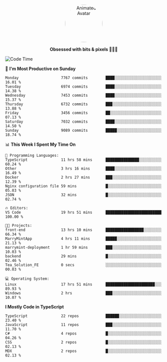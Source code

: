 
<div align="center">
  <img 
    src="https://i.postimg.cc/W1R4TF4j/d6kpuve-c97567cf-518b-4b86-a271-5c89d88d22f7.gif" 
    width="120" 
    height="120" 
    alt="Animated Avatar" 
    style="border-radius: 50%;" 
  />
  
  <strong>Obsessed with bits & pixels 🧑‍💻🎨</strong>
</div>


<!--
### 🛠️ Main Tech Stack

<div align="center">
  <img src="https://cdn.jsdelivr.net/gh/devicons/devicon/icons/javascript/javascript-original.svg" height="25" alt="JavaScript" />
  <img src="https://cdn.jsdelivr.net/gh/devicons/devicon/icons/react/react-original.svg" height="25" alt="React" />
  <img src="https://cdn.jsdelivr.net/gh/devicons/devicon/icons/cplusplus/cplusplus-original.svg" height="25" alt="C++" />
  <img src="https://cdn.jsdelivr.net/gh/devicons/devicon/icons/rust/rust-original.svg" height="25" alt="Rust" />
  <img src="https://cdn.jsdelivr.net/gh/devicons/devicon/icons/java/java-original.svg" height="25" alt="Java" />
  <img src="https://skillicons.dev/icons?i=mysql" height="25" alt="MySQL" />
  <img src="https://skillicons.dev/icons?i=pr" height="25" alt="Premiere Pro" />
</div> -->

<!--START_SECTION:waka-->
![Code Time](http://img.shields.io/badge/Code%20Time-2%2C567%20hrs%2045%20mins-blue)

📅 **I'm Most Productive on Sunday** 

```text
Monday                   7767 commits        ████░░░░░░░░░░░░░░░░░░░░░   16.01 % 
Tuesday                  6974 commits        ████░░░░░░░░░░░░░░░░░░░░░   14.38 % 
Wednesday                7453 commits        ████░░░░░░░░░░░░░░░░░░░░░   15.37 % 
Thursday                 6732 commits        ███░░░░░░░░░░░░░░░░░░░░░░   13.88 % 
Friday                   3456 commits        ██░░░░░░░░░░░░░░░░░░░░░░░   07.13 % 
Saturday                 7032 commits        ████░░░░░░░░░░░░░░░░░░░░░   14.50 % 
Sunday                   9089 commits        █████░░░░░░░░░░░░░░░░░░░░   18.74 % 
```


📊 **This Week I Spent My Time On** 

```text
💬 Programming Languages: 
TypeScript               11 hrs 58 mins      ███████████████░░░░░░░░░░   60.24 % 
Other                    3 hrs 16 mins       ████░░░░░░░░░░░░░░░░░░░░░   16.49 % 
Docker                   2 hrs 27 mins       ███░░░░░░░░░░░░░░░░░░░░░░   12.39 % 
Nginx configuration file 59 mins             █░░░░░░░░░░░░░░░░░░░░░░░░   05.03 % 
JSON                     32 mins             █░░░░░░░░░░░░░░░░░░░░░░░░   02.74 % 

🔥 Editors: 
VS Code                  19 hrs 51 mins      █████████████████████████   100.00 % 

🐱‍💻 Projects: 
front-end                13 hrs 10 mins      █████████████████░░░░░░░░   66.34 % 
MarryMintApp             4 hrs 11 mins       █████░░░░░░░░░░░░░░░░░░░░   21.13 % 
marrymint-deployment     1 hr 59 mins        ███░░░░░░░░░░░░░░░░░░░░░░   10.03 % 
backend                  29 mins             █░░░░░░░░░░░░░░░░░░░░░░░░   02.46 % 
Tea_Solution_FE          0 secs              ░░░░░░░░░░░░░░░░░░░░░░░░░   00.03 % 

💻 Operating System: 
Linux                    17 hrs 51 mins      ██████████████████████░░░   89.93 % 
Windows                  2 hrs               ███░░░░░░░░░░░░░░░░░░░░░░   10.07 % 
```

**I Mostly Code in TypeScript** 

```text
TypeScript               22 repos            ██████░░░░░░░░░░░░░░░░░░░   23.40 % 
JavaScript               11 repos            ███░░░░░░░░░░░░░░░░░░░░░░   11.70 % 
C#                       4 repos             █░░░░░░░░░░░░░░░░░░░░░░░░   04.26 % 
CSS                      2 repos             █░░░░░░░░░░░░░░░░░░░░░░░░   02.13 % 
MDX                      2 repos             █░░░░░░░░░░░░░░░░░░░░░░░░   02.13 % 
```




<!--END_SECTION:waka-->
